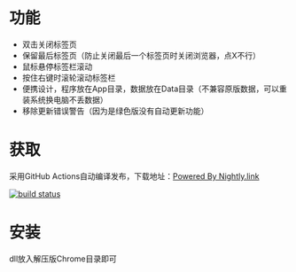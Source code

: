 # 功能
- 双击关闭标签页
- 保留最后标签页（防止关闭最后一个标签页时关闭浏览器，点X不行）
- 鼠标悬停标签栏滚动
- 按住右键时滚轮滚动标签栏
- 便携设计，程序放在App目录，数据放在Data目录（不兼容原版数据，可以重装系统换电脑不丢数据）
- 移除更新错误警告（因为是绿色版没有自动更新功能）
# 获取
采用GitHub Actions自动编译发布，下载地址：[Powered By Nightly.link](https://nightly.link/mpamxl/ChromeX/workflows/build/main)

[![build status](https://github.com/mpamxl/ChromeX/actions/workflows/build.yml/badge.svg)](https://github.com/mpamxl/ChromeX/actions/workflows/build.yml)
# 安装
dll放入解压版Chrome目录即可

